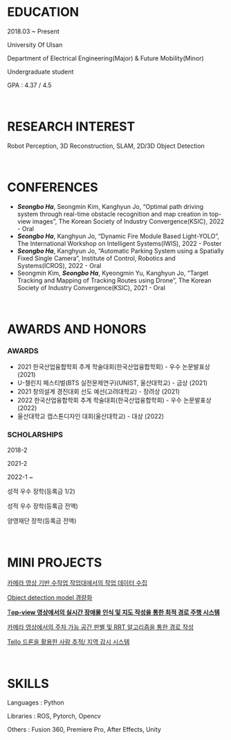 # EDUCATION


2018.03 ~ Present 

University Of Ulsan

Department of Electrical Engineering(Major) & Future Mobility(Minor)

Undergraduate student

GPA : 4.37 / 4.5

<br/>

# RESEARCH INTEREST

Robot Perception, 3D Reconstruction, SLAM, 2D/3D Object Detection

<br/>

# CONFERENCES
- ***Seongbo Ha***, Seongmin Kim, Kanghyun Jo, “Optimal path driving system through real-time obstacle recognition and map creation in top-view images”, The Korean Society of Industry Convergence(KSIC), 2022 - Oral
- ***Seongbo Ha***, Kanghyun Jo, “Dynamic Fire Module Based Light-YOLO”, The International Workshop on Intelligent Systems(IWIS), 2022 - Poster
- ***Seongbo Ha***, Kanghyun Jo, “Automatic Parking System using a Spatially Fixed Single Camera”, Institute of Control, Robotics and Systems(ICROS), 2022 - Oral
- Seongmin Kim, ***Seongbo Ha***, Kyeongmin Yu, Kanghyun Jo, “Target Tracking and Mapping of Tracking Routes using Drone”, The Korean Society of Industry Convergence(KSIC), 2021 - Oral

<br/>

# AWARDS AND HONORS


### AWARDS

- 2021 한국산업융합학회 추계 학술대회(한국산업융합학회) - 우수 논문발표상(2021)
- U-챌린지 페스티벌(BTS 실전문제연구)(UNIST, 울산대학교) - 금상 (2021)
- 2021 창의설계 경진대회 선도 예선(고려대학교) - 장려상 (2021)
- 2022 한국산업융합학회 추계 학술대회(한국산업융합학회) - 우수 논문발표상 (2022)
- 울산대학교 캡스톤디자인 대회(울산대학교) - 대상 (2022)

### SCHOLARSHIPS

2018-2 

2021-2

2022-1 ~

성적 우수 장학(등록금 1/2)

성적 우수 장학(등록금 전액)

양영재단 장학(등록금 전액)

<br/>

# MINI PROJECTS


[카메라 영상 기반 수작업 작업대에서의 작업 데이터 수집](https://www.notion.so/afa3b440ecd748a382e30ea220826a7f)

[Object detection model 경량화](https://www.notion.so/Object-detection-model-45228ca4efd249bbb1ad19f9358801be)

[T**op-view 영상에서의 실시간 장애물 인식 및 지도 작성을 통한 최적 경로 주행 시스템**](https://www.notion.so/Top-view-74a512b8de90493aba853d2dd41984fe)

[카메라 영상에서의 주차 가능 공간 판별 및 RRT 알고리즘을 통한 경로 작성](https://www.notion.so/RRT-5ca070b5331e49f281d8f220c77325cb)

[Tello 드론을 활용한 사람 추적/ 지역 감시 시스템](https://www.notion.so/Tello-bc0e4b826b2f44f894f21971de108b3e)

<br/>

# SKILLS


Languages : Python

Libraries : ROS, Pytorch, Opencv

Others : Fusion 360, Premiere Pro, After Effects, Unity
